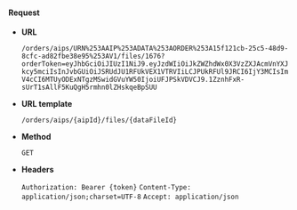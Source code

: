 #### Request

* **URL**

  `/orders/aips/URN%253AAIP%253ADATA%253AORDER%253A15f121cb-25c5-48d9-8cfc-ad82fbe38e95%253AV1/files/1676?orderToken=eyJhbGciOiJIUzI1NiJ9.eyJzdWIiOiJkZWZhdWx0X3VzZXJAcmVnYXJkcy5mciIsInJvbGUiOiJSRUdJU1RFUkVEX1VTRVIiLCJPUkRFUl9JRCI6IjY3MCIsImV4cCI6MTUyODExNTgzMSwidGVuYW50IjoiUFJPSkVDVCJ9.1ZznhFxR-sUrT1sAllF5KuQgH5rmhn0lZHskqeBpSUU`

* **URL template**

  `/orders/aips/{aipId}/files/{dataFileId}`

* **Method**

  `GET`

* **Headers**

  `Authorization: Bearer {token}`
  `Content-Type: application/json;charset=UTF-8`
  `Accept: application/json`
